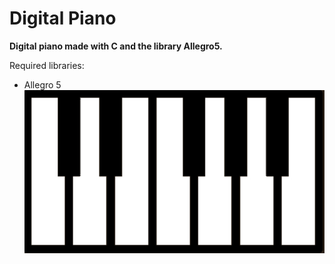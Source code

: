 # Digital Piano
**Digital piano made with C and the library Allegro5.**

Required libraries:
- Allegro 5
![DigitalPiano](resources/piano.jpg)
